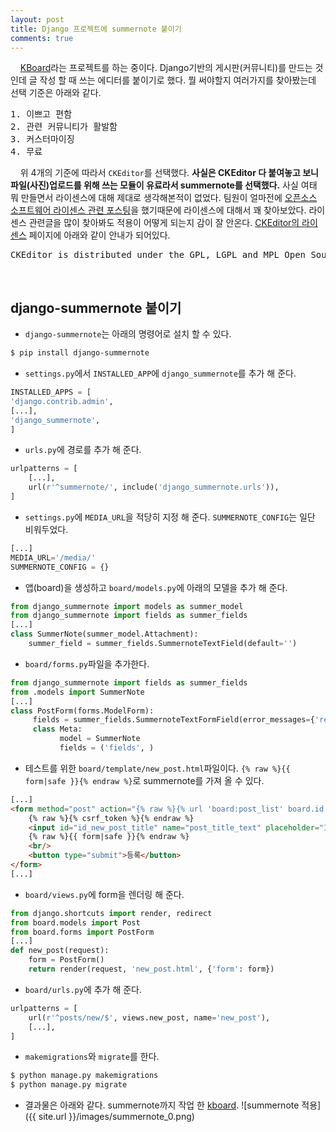 ```yaml
---
layout: post
title: Django 프로젝트에 summernote 붙이기
comments: true
---
```

&nbsp;&nbsp;&nbsp; [KBoard](https://github.com/kboard/kboard)라는 프로젝트를 하는 중이다. Django기반의 게시판(커뮤니티)를 만드는 것인데 글 작성 할 때 쓰는 에디터를 붙이기로 했다. 뭘 써야할지 여러가지를 찾아봤는데 선택 기준은 아래와 같다.     
<pre>1. 이쁘고 편함
2. 관련 커뮤니티가 활발함
3. 커스터마이징
4. 무료</pre>

&nbsp;&nbsp;&nbsp; 위 4개의 기준에 따라서 `CKEditor`를 선택했다. **사실은 CKEditor 다 붙여놓고 보니 파일(사진)업로드를 위해 쓰는 모듈이 유료라서 summernote를 선택했다.** 사실 여태 뭐 만들면서 라이센스에 대해 제대로 생각해본적이 없었다. 팀원이 얼마전에 [오픈소스 소프트웨어 라이센스 관련 포스팅](http://guswnsxodlf.github.io/blog/develop/software-license)을 했기때문에 라이센스에 대해서 꽤 찾아보았다. 라이센스 관련글을 많이 찾아봐도 적용이 어떻게 되는지 감이 잘 안온다. [CKEditor의 라이센스](http://ckeditor.com/about/license) 페이지에 아래와 같이 안내가 되어있다.     
<pre>CKEditor is distributed under the GPL, LGPL and MPL Open Source licenses.</pre>       
<br/>

## **django-summernote 붙이기**

* `django-summernote`는 아래의 명령어로 설치 할 수 있다.

```bash
$ pip install django-summernote
```

* `settings.py`에서 `INSTALLED_APP`에 `django_summernote`를 추가 해 준다.

```python
INSTALLED_APPS = [
'django.contrib.admin',
[...],
'django_summernote',
]
```

* `urls.py`에 경로를 추가 해 준다.

```python
urlpatterns = [
    [...],
    url(r'^summernote/', include('django_summernote.urls')),
]
```

* `settings.py`에 `MEDIA_URL`을 적당히 지정 해 준다. `SUMMERNOTE_CONFIG`는 일단 비워두었다.

```python
[...]
MEDIA_URL='/media/'
SUMMERNOTE_CONFIG = {}
```

* 앱(board)을 생성하고 `board/models.py`에 아래의 모델을 추가 해 준다.    

```python
from django_summernote import models as summer_model
from django_summernote import fields as summer_fields
[...]
class SummerNote(summer_model.Attachment):
    summer_field = summer_fields.SummernoteTextField(default='')
```

* `board/forms.py`파일을 추가한다.

```python
from django_summernote import fields as summer_fields
from .models import SummerNote
[...]
class PostForm(forms.ModelForm):
     fields = summer_fields.SummernoteTextFormField(error_messages={'required':(u'데이터를 입력해주세요'),})
     class Meta:
           model = SummerNote
           fields = ('fields', )
```

* 테스트를 위한 `board/template/new_post.html`파일이다. `{% raw %}{{ form|safe }}{% endraw %}`로 summernote를 가져 올 수 있다.

```html
[...]
<form method="post" action="{% raw %}{% url 'board:post_list' board.id %}{% endraw %}">
    {% raw %}{% csrf_token %}{% endraw %}
    <input id="id_new_post_title" name="post_title_text" placeholder="Insert Title"/><br/>
    {% raw %}{{ form|safe }}{% endraw %}
    <br/>
    <button type="submit">등록</button>
</form>
[...]
```

* `board/views.py`에 form을 렌더링 해 준다.

```python
from django.shortcuts import render, redirect
from board.models import Post
from board.forms import PostForm
[...]
def new_post(request):
    form = PostForm()
    return render(request, 'new_post.html', {'form': form})
```

* `board/urls.py`에 추가 해 준다.

```python
urlpatterns = [
    url(r'^posts/new/$', views.new_post, name='new_post'),
    [...],
]
```

* `makemigrations`와 `migrate`를 한다.

```bash
$ python manage.py makemigrations
$ python manage.py migrate
```

* 결과물은 아래와 같다. summernote까지 작업 한 [kboard](https://github.com/hyesun03/k-board/tree/d1498d997ce2d98bc3532ea334864df0a48b99be).
![summernote 적용]({{ site.url }}/images/summernote_0.png)
